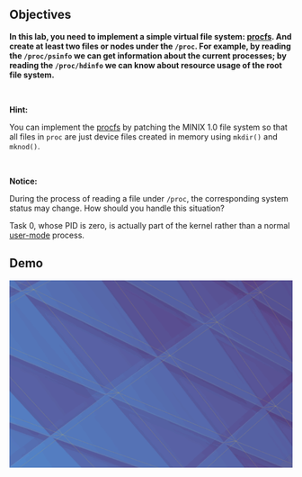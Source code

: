 ## Objectives

**In this lab, you need to implement a simple virtual file system: [procfs](https://en.wikipedia.org/wiki/Procfs). And create at least two files or nodes under the `/proc`. For example, by reading the `/proc/psinfo` we can get information about the current processes; by reading the `/proc/hdinfo` we can know about resource usage of the root file system.**

<br />

**Hint:**

You can implement the [procfs](https://en.wikipedia.org/wiki/Procfs) by patching the MINIX 1.0 file system so that all files in `proc` are just device files created in memory using `mkdir()` and `mknod()`.

<br />

**Notice:**

During the process of reading a file under `/proc`, the corresponding system status may change. How should you handle this situation?

Task 0, whose PID is zero, is actually part of the kernel rather than a normal [user-mode](http://en.wikipedia.org/wiki/User-mode) process.

## Demo

![demo](./img/demo.gif)

